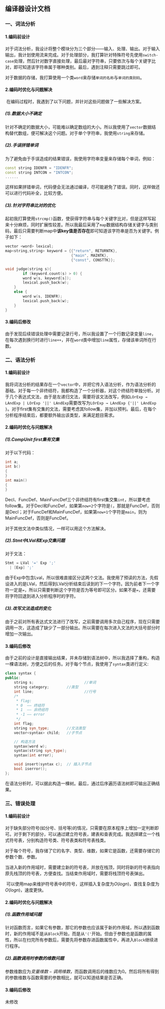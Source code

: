 ## 编译器设计文档

### 一、词法分析

#### 1.编码前设计

​	对于词法分析，我设计将整个模块分为三个部分——输入、处理、输出。对于输入输出，我计划使用流来完成。对于处理部分，我打算针对特殊符号先使用`switch-case`处理，然后针对数字直接处理，最后最对字符串，只要依次与每个关键字比对，即可知道该字符串属于哪种类别。最后，遇到注释只需要跳过即可。

​	对于数据的存储，我打算使用一个类`word`来存储`单词的名称`与`单词的类别码`。

#### 2.编码时优化与问题解决

​	在编码过程时，我遇到了以下问题，并针对这些问题做了一些解决方案。

##### (1).数据大小不确定

​	针对不确定的数据大小，可能难以确定数组的大小。所以我使用了`vector`数据结构替代数组，便可解决这个问题。对于单个字符串，我使用`string`来存储。

##### (2).手误拼错单词

​	为了避免由于手误造成的结果错误，我使用字符串变量来存储每个单词，例如：

```cpp
const string IDENFR = "IDENFR";
const string INTCON = "INTCON";
......
```

这样如果拼错单词，代码便会无法通过编译，尽可能避免了错误。同时，这样做还可以进行代码补全，比较方便。

##### (3).针对字符串比对的优化

​	起初我打算使用`strcmp()`函数，使获得字符串与每个关键字比对，但是这样写起来十分麻烦，同时扩展性较差。所以我最后采用了`map`数据结构存储关键字与类别码，最后只需要判断map中**该key值是否存在**即可知道该字符串是否为关键字。例子如下：

```cpp
vector <word> lexical;
map<string,string> keyword = {{"return", RETURNTK},
                              {"main", MAINTK},
                              {"const", CONSTTK}};

void judge(string s){
		if (keyword.count(s) > 0) {
        word w(s, keyword[s]);
        lexical.push_back(w);
    }
    else {
        word w(s, IDENFR);
        lexical.push_back(w);
    }
}
```

#### 3.编码后修改

​	由于发现后续错误处理中需要记录行号，所以我设置了一个行数记录变量`line`，在每次遇到换行时进行`line++`，并在`word`类中增加`line`属性，存储该单词所在行数。

### 二、语法分析

#### 1.编码前设计

 我将词法分析的结果存在一个`vector`中，并把它传入语法分析，作为语法分析的基础。对于每一个非终结符，我都构造了一个分析器，对这个终结符单独分析。对于几个表达式文法，由于是左递归文法，需要将该文法改写，例如`LOrExp → LAndExp | LOrExp '||' LAndExp`需要改写为`LOrExp → LAndExp {'||' LAndExp }`。对于first集有交集的文法，需要考虑其follow集，并加以预判。最后，在每个分析程序结束后，都要额外输出该类型，来满足题目需求。

#### 2.编码时优化与问题解决

##### (1).CompUnit first集有交集

对于以下代码：

```cpp
int a;
int b()
{
}
int main()
{
}
```

Decl、FuncDef、MainFuncDef三个非终结符有first集交集`int`，所以要考虑follow集。对于Decl和FuncDef，如果第`now+2`个字符是`(`，那就是FuncDef，否则是Decl；对于FuncDef和MainFuncDef，如果第`now+1`个字符是`main`，则为MainFuncDef，否则是FuncDef。

对于其他文法中类似情况，一样可以用这个方法解决。

##### (2).Stmt中LVal和Exp交集问题

对于文法：

```cpp
Stmt → LVal '=' Exp ';'
  | [Exp] ';'
```

由于Exp中包含Lval，所以很难直接区分这两个文法。我使用了预读的方法，先假设进入的是LVal，然后得到LVal分析结束后读到的下一个字符。因为前者下一个字符一定是`=`，所以只需要判断这个字符是否为等号即可区分。如果不是`=`，还需要将字符回退到进入分析程序时的字符。

##### (3).改写文法造成的变化

由于之前对所有表达式文法进行了改写，之前需要调用多次自己程序，现在只需要调用一次，这造成了缺少了一部分输出。所以需要在每次进入文法的大括号部分时增加一次输出。

#### 3.编码后修改

由于之前的设计是直接输出结果，并未存储到语法树中，所以我选择了重构，构造一棵语法树，方便之后的任务。对于每个节点，我使用了`syntax`类进行定义:

```cpp
class syntax {
public:
    string s;						//单词
    string category;		//类型
    int line;						//行号
    /*
     * flag:
     * 0  —— 终结符
     * 1  —— 非终结符
     * -1 —— error
     */
    int flag;
    string syn_type;		//文法类型
    vector<syntax> child;	//子节点

  	// 构造方法
    syntax(word w);
    syntax(string syn_type);
    syntax(int error);

    void insert(syntax c);	// 插入子节点
    bool iserror();
};
```

在语法分析时，可以据此构造一棵树。最后，通过后序遍历语法树即可输出正确结果。

### 三、错误处理

#### 1.编码前设计

​	对于缺失部分符号(如分号、括号等)的情况，只需要在原本程序上增加一定判断即可。对于剩下的部分，可以通过建立符号表，建表和查表完成。我选择建立一个栈式符号表，分别构造符号类、符号表类和符号表栈类。

​	对于每个符号，我存储了它的名字、类型、维数，如果它是函数，还需要存储它的参数个数、参数。

​	当进入新的作用域时，需要建立新的符号表，并放在栈顶，同时将新的符号表指向原先栈顶的符号表，方便查找。当结束作用域时，需要将栈顶符号表弹出。

​	可以使用map来维护符号表中的符号，这样插入复杂度为$O(logn)$，查找复杂度为$O(logn)$，速度更快。

#### 2.编码时优化与问题解决

##### (1).函数作用域问题

针对函数而言，如果它有参数，那它的参数也应该属于新的作用域，所以遇到函数时，新的作用域不是从`Block`开始，而是从`'('`开始。但由于参数也是函数的属性，所以在扫完所有参数后，需要先将参数存进函数属性中，再进入`Block`继续进行程序。

##### (2).函数调用时参数的维数问题

参数维数应为$变量维数-调用维数$，而函数调用后的维数应为0。然后将所有得到的参数维数与函数需要的参数相比，就可以知道结果是否正确。

#### 3.编码后修改

未修改